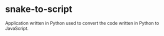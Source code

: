 # snake-to-script
Application written in Python used to convert the code written in Python to JavaScript.
